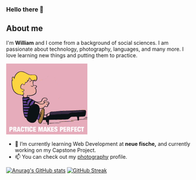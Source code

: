 ### Hello there 👋

## About me

I'm **William** and I come from a background of social sciences. I am passionate about technology, photography, languages, and many more. 
I love learning new things and putting them to practice.


![alt]( https://github.com/mulewile/mulewile/blob/main/peanuts-schroeder.gif "Practice")


- 🌱 I’m currently learning Web Development at **neue fische,** and currently working on my Capstone Project.
- 📫 You can check out my [photography](https://youpic.com/photographer/mulewile/) profile.


[![Anurag's GitHub stats](https://github-readme-stats.vercel.app/api?username=mulewile)](https://github.com/anuraghazra/github-readme-stats)
[![GitHub Streak](https://github-readme-streak-stats.herokuapp.com/?user=mulewile)](https://git.io/streak-stats)
<!--
**mulewile/mulewile** is a ✨ _special_ ✨ repository because its `README.md` (this file) appears on your GitHub profile.


Here are some ideas to get you started:

- 🔭 I’m currently working on ...
- 🌱 I’m currently learning ...
- 👯 I’m looking to collaborate on ...
- 🤔 I’m looking for help with ...
- 💬 Ask me about ...
- 📫 How to reach me: ...
- 😄 Pronouns: ...
- ⚡ Fun fact: ...
-->

